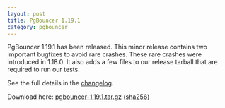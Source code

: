 ```yaml
---
layout: post
title: PgBouncer 1.19.1
category: pgbouncer
---
```


PgBouncer 1.19.1 has been released.  This minor release contains two important
bugfixes to avoid rare crashes. These rare crashes were introduced in 1.18.0. It
also adds a few files to our release tarball that are required to run our tests.

See the full details in the [changelog](/changelog.html#pgbouncer-119x).

Download here:
[pgbouncer-1.19.1.tar.gz](/downloads/files/1.19.1/pgbouncer-1.19.1.tar.gz)
([sha256](/downloads/files/1.19.1/pgbouncer-1.19.1.tar.gz.sha256))

